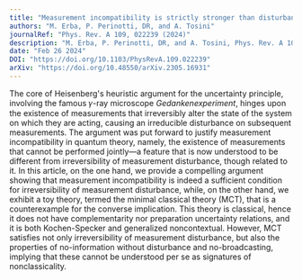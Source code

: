 ```yaml
---
title: "Measurement incompatibility is strictly stronger than disturbance"
authors: "M. Erba, P. Perinotti, DR, and A. Tosini"
journalRef: "Phys. Rev. A 109, 022239 (2024)"
description: "M. Erba, P. Perinotti, DR, and A. Tosini, Phys. Rev. A 109, 022239 (2024)"
date: "Feb 26 2024"
DOI: "https://doi.org/10.1103/PhysRevA.109.022239"
arXiv: "https://doi.org/10.48550/arXiv.2305.16931"
---
```


The core of Heisenberg's heuristic argument for the uncertainty principle, involving the famous 𝛾-ray microscope *Gedankenexperiment*, hinges upon the existence of measurements that irreversibly alter the state of the system on which they are acting, causing an irreducible disturbance on subsequent measurements. The argument was put forward to justify measurement incompatibility in quantum theory, namely, the existence of measurements that cannot be performed jointly—a feature that is now understood to be different from irreversibility of measurement disturbance, though related to it. In this article, on the one hand, we provide a compelling argument showing that measurement incompatibility is indeed a sufficient condition for irreversibility of measurement disturbance, while, on the other hand, we exhibit a toy theory, termed the minimal classical theory (MCT), that is a counterexample for the converse implication. This theory is classical, hence it does not have complementarity nor preparation uncertainty relations, and it is both Kochen-Specker and generalized noncontextual. However, MCT satisfies not only irreversibility of measurement disturbance, but also the properties of no-information without disturbance and no-broadcasting, implying that these cannot be understood per se as signatures of nonclassicality.